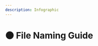 ```yaml
---
description: Infographic
---
```


# 🟠 File Naming Guide

<div data-full-width="true">

<figure><img src="../../.gitbook/assets/File_Naming_Guidelines.jpg" alt=""><figcaption></figcaption></figure>

</div>
